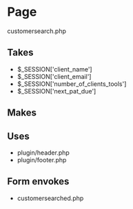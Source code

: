 # Page
customersearch.php

## Takes
* $_SESSION['client_name']
* $_SESSION['client_email']
* $_SESSION['number_of_clients_tools']
* $_SESSION['next_pat_due']

## Makes

## Uses
* plugin/header.php
* plugin/footer.php

## Form envokes
* customersearched.php
